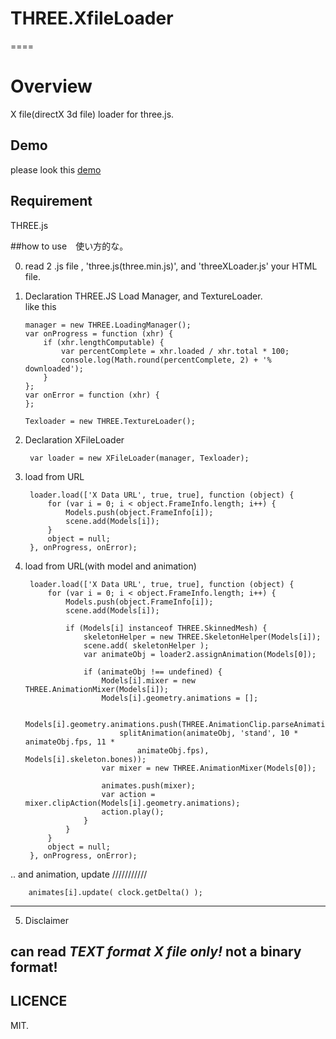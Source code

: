 # THREE.XfileLoader
====
# Overview
X file(directX 3d file) loader for three.js.

## Demo

please look this [demo][] 

[demo]: http://adrs2002.com/openlibs/xloader/xfileTest.html      "Demo"

## Requirement
THREE.js

##how to use　使い方的な。

0. read 2 .js file , 'three.js(three.min.js)', and 'threeXLoader.js' your HTML file.

1.  Declaration  THREE.JS Load Manager, and TextureLoader.  
 like this  
  
        manager = new THREE.LoadingManager();
        var onProgress = function (xhr) {
            if (xhr.lengthComputable) {
                var percentComplete = xhr.loaded / xhr.total * 100;
                console.log(Math.round(percentComplete, 2) + '% downloaded');
            }
        };
        var onError = function (xhr) {
        };

        Texloader = new THREE.TextureLoader();

2. Declaration XFileLoader

        var loader = new XFileLoader(manager, Texloader);

3. load from URL

        loader.load(['X Data URL', true, true], function (object) {
            for (var i = 0; i < object.FrameInfo.length; i++) {
                Models.push(object.FrameInfo[i]);
                scene.add(Models[i]);
            }
            object = null;
        }, onProgress, onError);

4. load from URL(with model and animation)

        loader.load(['X Data URL', true, true], function (object) {
            for (var i = 0; i < object.FrameInfo.length; i++) {
                Models.push(object.FrameInfo[i]);
                scene.add(Models[i]);

                if (Models[i] instanceof THREE.SkinnedMesh) {
                    skeletonHelper = new THREE.SkeletonHelper(Models[i]);
                    scene.add( skeletonHelper );
                    var animateObj = loader2.assignAnimation(Models[0]);

                    if (animateObj !== undefined) {
                        Models[i].mixer = new THREE.AnimationMixer(Models[i]);
                        Models[i].geometry.animations = [];

                        Models[i].geometry.animations.push(THREE.AnimationClip.parseAnimation(
                            splitAnimation(animateObj, 'stand', 10 * animateObj.fps, 11 *
                                animateObj.fps), Models[i].skeleton.bones));
                        var mixer = new THREE.AnimationMixer(Models[0]);

                        animates.push(mixer);
                        var action = mixer.clipAction(Models[i].geometry.animations);
                        action.play();
                    }
                }
            }
            object = null;
        }, onProgress, onError);

.. and animation, update ///////////

        animates[i].update( clock.getDelta() );

---------------------------------
5. Disclaimer

can read *TEXT format X file only!* not a binary format!
---------------------------------
## LICENCE
 MIT.